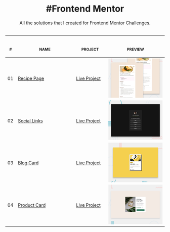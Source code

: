 <h1 align="center"> #Frontend Mentor </h1>

<p align="center">
    All the solutions that I created for Frontend Mentor Challenges.
    <br>
    <br><table>
    <thead>
        <tr>
            <th align="center">
                <img width="20" height="1"> 
                <p>
                    <small>#</small>
                </p>
            </th>
            <th align="center">
                <img width="300" height="1"> 
                <p> 
                    <small>
                      NAME
                    </small>
                </p>
            </th>
            <th align="center">
                <img width="125" height="1">
                <p align="center"> 
                    <small>
                      PROJECT
                    </small>
                </p>
            </th>
            <th align="center">
                <img width="201" height="1">
                <p align="center"> 
                    <small>
                    PREVIEW
                    </small>
                </p>
            </th>
        </tr>
    </thead>
    <tbody>
        <tr>
            <td>01</td>
            <td><a href="recipe-page">Recipe Page</a></td>
            <td><a href="https://isadoraguiar.github.io/frontend-mentor/recipe-page/">Live Project</a></td>
            <td align="center">
            <a href="recipe-page"><img width="300px" src="./recipe-page/design/desktop-preview.jpg" /></a></td>
        </tr>
        <tr>
            <td>02</td>
            <td><a href="social-links">Social Links</a></td>
            <td><a href="https://isadoraguiar.github.io/frontend-mentor/social-links/">Live Project</a></td>
            <td align="center"><a href="social-links"><img width="300px" src="./social-links/design/desktop-preview.jpg" /></a></td>
        </tr>
        <tr>
            <td>03</td>
            <td><a href="blog-card">Blog Card</a></td>
            <td><a href="https://isadoraguiar.github.io/frontend-mentor/blog-card/">Live Project</a></td>
            <td align="center"><a href="blog-card"><img width="300px" src="./blog-card/design/desktop-preview.jpg" /></a></td>
        </tr>
        <tr>
            <td>04</td>
            <td><a href="product-card">Product Card</a></td>
            <td><a href="https://isadoraguiar.github.io/frontend-mentor/product-card/">Live Project</a></td>
            <td align="center"><a href="product-card"><img width="300px" src="./product-card/design/desktop-preview.jpg" /></a></td>
        </tr>
    </tbody>
</table></p>
